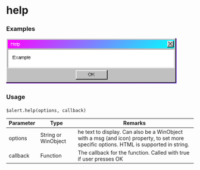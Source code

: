 # help

### Examples

![](<../../../assets/alert help.png>)

### Usage

`$alert.help(options, callback)`

| Parameter | Type                | Remarks                                                                                                                                |
| --------- | ------------------- | -------------------------------------------------------------------------------------------------------------------------------------- |
| options   | String or WinObject | he text to display. Can also be a WinObject with a msg (and icon) property, to set more specific options. HTML is supported in string. |
| callback  | Function            | The callback for the function. Called with true if user presses OK                                                                     |
